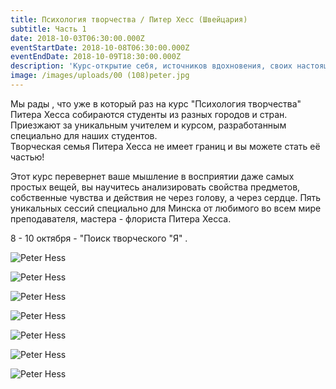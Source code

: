 ```yaml
---
title: Психология творчества / Питер Хесс (Швейцария)
subtitle: Часть 1
date: 2018-10-03T06:30:00.000Z
eventStartDate: 2018-10-08T06:30:00.000Z
eventEndDate: 2018-10-09T18:30:00.000Z
description: 'Курс-открытие себя, источников вдохновения, своих настоящих чувств!'
image: /images/uploads/00 (108)peter.jpg
---
```

Мы рады , что уже в который раз на курс "Психология творчества" Питера Хесса собираются студенты из разных городов и стран. Приезжают за уникальным учителем и курсом, разработанным специально для наших студентов. \
Творческая семья Питера Хесса не имеет границ и вы можете стать её частью!

Этот курс перевернет ваше мышление в восприятии даже самых простых вещей, вы научитесь анализировать свойства предметов, собственные чувства и действия не через голову, а через сердце. Пять уникальных сессий специально для Минска от любимого во всем мире преподавателя, мастера - флориста Питера Хесса.

8 - 10 октября - "Поиск творческого "Я" .

![Peter Hess](/images/uploads/050.jpg)

![Peter Hess](/images/uploads/038.jpg)

![Peter Hess](/images/uploads/Photo_0968.jpg)

![Peter Hess](/images/uploads/Photo_0989.jpg)

![Peter Hess](/images/uploads/Photo_1038.jpg)

![Peter Hess](/images/uploads/Photo_1308.jpg)

![Peter Hess](/images/uploads/Photo_1884.jpg)
